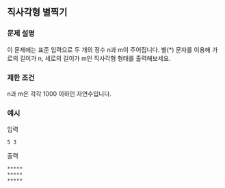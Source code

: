 ## 직사각형 별찍기

### 문제 설명

이 문제에는 표준 입력으로 두 개의 정수 n과 m이 주어집니다.
별(*) 문자를 이용해 가로의 길이가 n, 세로의 길이가 m인 직사각형 형태를 출력해보세요.

### 제한 조건
n과 m은 각각 1000 이하인 자연수입니다.

### 예시
입력
```
5 3
```

출력
```
*****
*****
*****
```